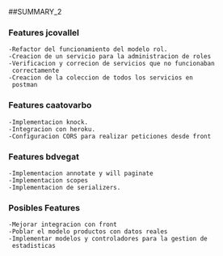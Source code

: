 ##SUMMARY_2
### Features jcovallel
    -Refactor del funcionamiento del modelo rol.
    -Creacion de un servicio para la administracion de roles
    -Verificacion y correcion de servicios que no funcionaban 
     correctamente
    -Creacion de la coleccion de todos los servicios en
     postman
    
### Features caatovarbo
    -Implementacion knock.
    -Integracion con heroku.
    -Configuracion CORS para realizar peticiones desde front
    
### Features bdvegat
    -Implementacion annotate y will paginate 
    -Implementacion scopes
    -Implementacion de serializers.
    
### Posibles Features
    -Mejorar integracion con front
    -Poblar el modelo productos con datos reales
    -Implementar modelos y controladores para la gestion de
     estadisticas
        
